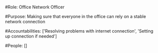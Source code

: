 #Role: Office Network Officer 

#Purpose: Making sure that everyone in the office can rely on a stable network connection 

#Accountabilities: ['Resolving problems with internet connection', 'Setting up connection if needed'] 

#People: []